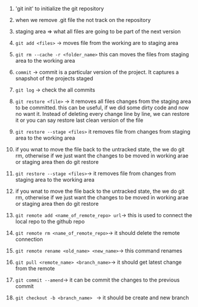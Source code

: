 1. 'git init' to initialize the git repository
2. when we remove .git file the not track on the repository

3. staging area => what all files are going to be part of the next version

4. `git add <files>` -> moves file from the working are to staging area

5. `git rm --cache -r <folder_name>` this can moves the files from staging area to the working area

6. `commit` -> commit is a particular version of the project. It captures a snapshot of the projects staged

7. `git log` -> check the all commits

8. `git restore <file>` -> it removes all files changes from the staging area to be committed. this can be useful, if we did some dirty code and now no want it. Instead of deleting every change line by line, we can restore it or you can say restore last clean version of the file

9. `git restore --stage <files>` it removes file from changes from staging area to the working area

10. if you wnat to move the file back to the untracked state, the we do git rm, otherwise if we just want the changes to be moved in working arae or staging area then do git restore
11. `git restore --stage <files>`-> it removes file from changes from staging area to the working area

12. if you wnat to move the file back to the untracked state, the we do git rm, otherwise if we just want the changes to be moved in working arae or staging area then do git restore

13. `git remote add <name_of_remote_repo> url`-> this is used to connect the local repo to the github repo

14. `git remote rm <name_of_remote_repo>`-> it should delete the remote connection

15. `git remote rename <old_name> <new_name>`-> this command renames

16. `git pull <remote_name> <branch_name>`-> it should get latest change from the remote

17. `git commit --amend`-> it can be commit the changes to the previous commit

18. `git checkout -b <branch_name> ` -> it should be create and new branch

